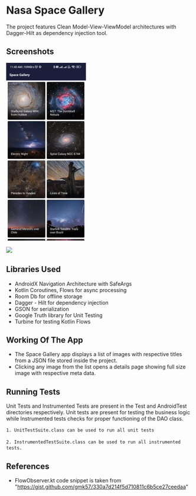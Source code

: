 
# Nasa Space Gallery

The project features Clean Model-View-ViewModel architectures with Dagger-Hilt as dependency injection tool.

## Screenshots

![](https://github.com/pratikmhatre/SpaceGallery/blob/main/list.gif)


![](https://github.com/pratikmhatre/SpaceGallery/blob/main/details.gif)



## Libraries Used
- AndroidX Navigation Architecture with SafeArgs
- Kotlin Coroutines, Flows for async processing
- Room Db for offline storage
- Dagger - Hilt for dependency injection
- GSON for serialization
- Google Truth library for Unit Testing
- Turbine for testing Kotlin Flows


## Working Of The App

- The Space Gallery app displays a list of images with respective titles from a JSON file stored inside the project.
- Clicking any image from the list opens a details page showing full size image with respective meta data.


## Running Tests

Unit Tests and Instrumented Tests are present in the Test and AndroidTest directories respectively. Unit tests are present for testing the business logic while Instrumented tests checks for proper functioning of the DAO class.

```
1. UnitTestSuite.class can be used to run all unit tests

2. InstrumentedTestSuite.class can be used to run all instrumented tests.

```

## References
- FlowObserver.kt code snippet is taken from "https://gist.github.com/gmk57/330a7d214f5d710811c6b5ce27ceedaa"